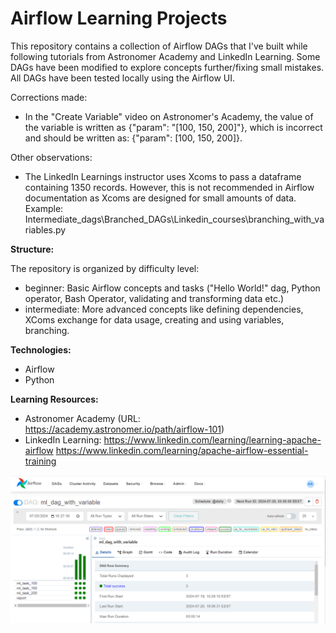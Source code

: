 # Airflow Learning Projects

This repository contains a collection of Airflow DAGs that I've built while following tutorials from Astronomer Academy and LinkedIn Learning. Some DAGs have been modified to explore concepts further/fixing small mistakes. All DAGs have been tested locally using the Airflow UI.

Corrections made:
* In the "Create Variable" video on Astronomer's Academy, the value of the variable is written as {"param": "[100, 150, 200]"}, which is incorrect and should be written as: {"param": [100, 150, 200]}.

Other observations:
* The LinkedIn Learnings instructor uses Xcoms to pass a dataframe containing 1350 records. However, this is not recommended in Airflow documentation as Xcoms are designed for small amounts of data. 
Example: Intermediate_dags\Branched_DAGs\Linkedin_courses\branching_with_variables.py

**Structure:**

The repository is organized by difficulty level:
* beginner: Basic Airflow concepts and tasks ("Hello World!" dag, Python operator, Bash Operator, validating and transforming data etc.)
* intermediate: More advanced concepts like defining dependencies, XComs exchange for data usage, creating and using variables, branching.

**Technologies:**

* Airflow
* Python

**Learning Resources:**

* Astronomer Academy (URL: https://academy.astronomer.io/path/airflow-101)
* LinkedIn Learning:
    https://www.linkedin.com/learning/learning-apache-airflow
    https://www.linkedin.com/learning/apache-airflow-essential-training


![alt text](screenshot_of_ml_dag.PNG)